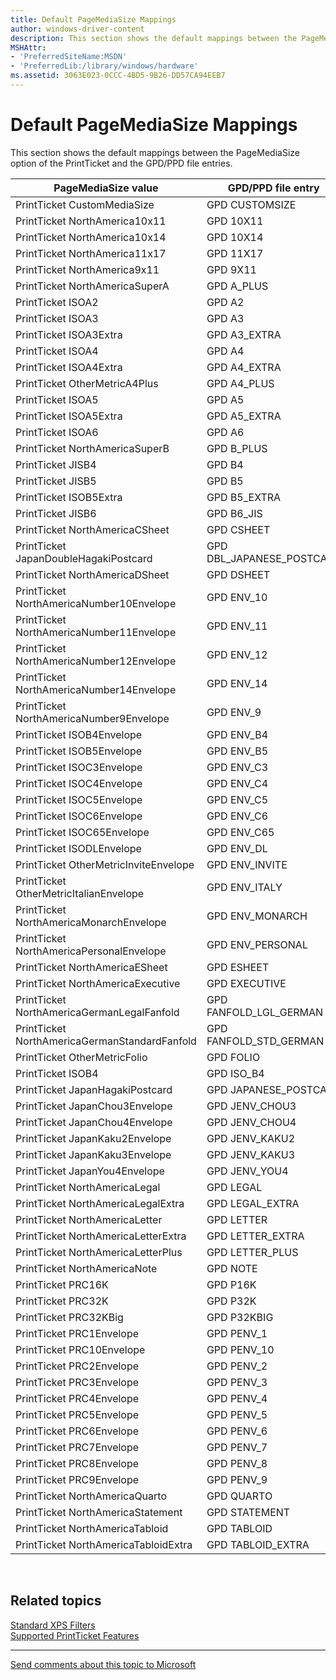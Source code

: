 ```yaml
---
title: Default PageMediaSize Mappings
author: windows-driver-content
description: This section shows the default mappings between the PageMediaSize option of the PrintTicket and the GPD/PPD file entries.
MSHAttr:
- 'PreferredSiteName:MSDN'
- 'PreferredLib:/library/windows/hardware'
ms.assetid: 3063E023-0CCC-4BD5-9B26-DD57CA94EEB7
---
```


# Default PageMediaSize Mappings


This section shows the default mappings between the PageMediaSize option of the PrintTicket and the GPD/PPD file entries.

| PageMediaSize value                           | GPD/PPD file entry          |
|-----------------------------------------------|-----------------------------|
| PrintTicket CustomMediaSize                   | GPD CUSTOMSIZE              |
| PrintTicket NorthAmerica10x11                 | GPD 10X11                   |
| PrintTicket NorthAmerica10x14                 | GPD 10X14                   |
| PrintTicket NorthAmerica11x17                 | GPD 11X17                   |
| PrintTicket NorthAmerica9x11                  | GPD 9X11                    |
| PrintTicket NorthAmericaSuperA                | GPD A\_PLUS                 |
| PrintTicket ISOA2                             | GPD A2                      |
| PrintTicket ISOA3                             | GPD A3                      |
| PrintTicket ISOA3Extra                        | GPD A3\_EXTRA               |
| PrintTicket ISOA4                             | GPD A4                      |
| PrintTicket ISOA4Extra                        | GPD A4\_EXTRA               |
| PrintTicket OtherMetricA4Plus                 | GPD A4\_PLUS                |
| PrintTicket ISOA5                             | GPD A5                      |
| PrintTicket ISOA5Extra                        | GPD A5\_EXTRA               |
| PrintTicket ISOA6                             | GPD A6                      |
| PrintTicket NorthAmericaSuperB                | GPD B\_PLUS                 |
| PrintTicket JISB4                             | GPD B4                      |
| PrintTicket JISB5                             | GPD B5                      |
| PrintTicket ISOB5Extra                        | GPD B5\_EXTRA               |
| PrintTicket JISB6                             | GPD B6\_JIS                 |
| PrintTicket NorthAmericaCSheet                | GPD CSHEET                  |
| PrintTicket JapanDoubleHagakiPostcard         | GPD DBL\_JAPANESE\_POSTCARD |
| PrintTicket NorthAmericaDSheet                | GPD DSHEET                  |
| PrintTicket NorthAmericaNumber10Envelope      | GPD ENV\_10                 |
| PrintTicket NorthAmericaNumber11Envelope      | GPD ENV\_11                 |
| PrintTicket NorthAmericaNumber12Envelope      | GPD ENV\_12                 |
| PrintTicket NorthAmericaNumber14Envelope      | GPD ENV\_14                 |
| PrintTicket NorthAmericaNumber9Envelope       | GPD ENV\_9                  |
| PrintTicket ISOB4Envelope                     | GPD ENV\_B4                 |
| PrintTicket ISOB5Envelope                     | GPD ENV\_B5                 |
| PrintTicket ISOC3Envelope                     | GPD ENV\_C3                 |
| PrintTicket ISOC4Envelope                     | GPD ENV\_C4                 |
| PrintTicket ISOC5Envelope                     | GPD ENV\_C5                 |
| PrintTicket ISOC6Envelope                     | GPD ENV\_C6                 |
| PrintTicket ISOC65Envelope                    | GPD ENV\_C65                |
| PrintTicket ISODLEnvelope                     | GPD ENV\_DL                 |
| PrintTicket OtherMetricInviteEnvelope         | GPD ENV\_INVITE             |
| PrintTicket OtherMetricItalianEnvelope        | GPD ENV\_ITALY              |
| PrintTicket NorthAmericaMonarchEnvelope       | GPD ENV\_MONARCH            |
| PrintTicket NorthAmericaPersonalEnvelope      | GPD ENV\_PERSONAL           |
| PrintTicket NorthAmericaESheet                | GPD ESHEET                  |
| PrintTicket NorthAmericaExecutive             | GPD EXECUTIVE               |
| PrintTicket NorthAmericaGermanLegalFanfold    | GPD FANFOLD\_LGL\_GERMAN    |
| PrintTicket NorthAmericaGermanStandardFanfold | GPD FANFOLD\_STD\_GERMAN    |
| PrintTicket OtherMetricFolio                  | GPD FOLIO                   |
| PrintTicket ISOB4                             | GPD ISO\_B4                 |
| PrintTicket JapanHagakiPostcard               | GPD JAPANESE\_POSTCARD      |
| PrintTicket JapanChou3Envelope                | GPD JENV\_CHOU3             |
| PrintTicket JapanChou4Envelope                | GPD JENV\_CHOU4             |
| PrintTicket JapanKaku2Envelope                | GPD JENV\_KAKU2             |
| PrintTicket JapanKaku3Envelope                | GPD JENV\_KAKU3             |
| PrintTicket JapanYou4Envelope                 | GPD JENV\_YOU4              |
| PrintTicket NorthAmericaLegal                 | GPD LEGAL                   |
| PrintTicket NorthAmericaLegalExtra            | GPD LEGAL\_EXTRA            |
| PrintTicket NorthAmericaLetter                | GPD LETTER                  |
| PrintTicket NorthAmericaLetterExtra           | GPD LETTER\_EXTRA           |
| PrintTicket NorthAmericaLetterPlus            | GPD LETTER\_PLUS            |
| PrintTicket NorthAmericaNote                  | GPD NOTE                    |
| PrintTicket PRC16K                            | GPD P16K                    |
| PrintTicket PRC32K                            | GPD P32K                    |
| PrintTicket PRC32KBig                         | GPD P32KBIG                 |
| PrintTicket PRC1Envelope                      | GPD PENV\_1                 |
| PrintTicket PRC10Envelope                     | GPD PENV\_10                |
| PrintTicket PRC2Envelope                      | GPD PENV\_2                 |
| PrintTicket PRC3Envelope                      | GPD PENV\_3                 |
| PrintTicket PRC4Envelope                      | GPD PENV\_4                 |
| PrintTicket PRC5Envelope                      | GPD PENV\_5                 |
| PrintTicket PRC6Envelope                      | GPD PENV\_6                 |
| PrintTicket PRC7Envelope                      | GPD PENV\_7                 |
| PrintTicket PRC8Envelope                      | GPD PENV\_8                 |
| PrintTicket PRC9Envelope                      | GPD PENV\_9                 |
| PrintTicket NorthAmericaQuarto                | GPD QUARTO                  |
| PrintTicket NorthAmericaStatement             | GPD STATEMENT               |
| PrintTicket NorthAmericaTabloid               | GPD TABLOID                 |
| PrintTicket NorthAmericaTabloidExtra          | GPD TABLOID\_EXTRA          |

 

## Related topics
[Standard XPS Filters](standard-xps-filters.md)  
[Supported PrintTicket Features](supported-printticket-features.md)  

--------------------
[Send comments about this topic to Microsoft](mailto:wsddocfb@microsoft.com?subject=Documentation%20feedback%20%5Bprint\print%5D:%20Default%20PageMediaSize%20Mappings%20%20RELEASE:%20%289/1/2016%29&body=%0A%0APRIVACY%20STATEMENT%0A%0AWe%20use%20your%20feedback%20to%20improve%20the%20documentation.%20We%20don't%20use%20your%20email%20address%20for%20any%20other%20purpose,%20and%20we'll%20remove%20your%20email%20address%20from%20our%20system%20after%20the%20issue%20that%20you're%20reporting%20is%20fixed.%20While%20we're%20working%20to%20fix%20this%20issue,%20we%20might%20send%20you%20an%20email%20message%20to%20ask%20for%20more%20info.%20Later,%20we%20might%20also%20send%20you%20an%20email%20message%20to%20let%20you%20know%20that%20we've%20addressed%20your%20feedback.%0A%0AFor%20more%20info%20about%20Microsoft's%20privacy%20policy,%20see%20http://privacy.microsoft.com/default.aspx. "Send comments about this topic to Microsoft")


